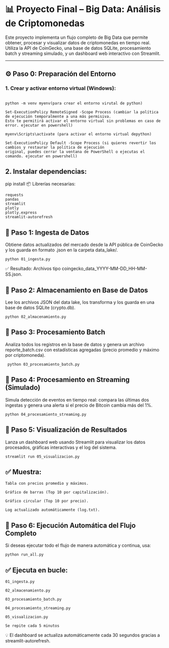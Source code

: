# 📊 Proyecto Final – Big Data: Análisis de Criptomonedas

Este proyecto implementa un flujo completo de Big Data que permite obtener, procesar y visualizar datos de criptomonedas en tiempo real. Utiliza la API de CoinGecko, una base de datos SQLite, procesamiento batch y streaming simulado, y un dashboard web interactivo con Streamlit.

---

## ⚙️ Paso 0: Preparación del Entorno

### 1. Crear y activar entorno virtual (Windows):

```Terminal de comando

python -m venv myenv(para crear el entorno virutal de python)

Set-ExecutionPolicy RemoteSigned -Scope Process (cambiar la política de ejecución temporalmente a una más permisiva.
Esto te permitirá activar el entorno virtual sin problemas en caso de error. ejecutar en powershell)

myenv\Scripts\activate (para activar el entorno virtual depython)

Set-ExecutionPolicy Default -Scope Process (si quieres revertir los cambios y restaurar la política de ejecución
original, puedes cerrar la ventana de PowerShell o ejecutas el comando. ejecutar en powershell)
```
## 2. Instalar dependencias:
pip install
📦 Librerías necesarias:
```
requests
pandas
streamlit
plotly
plotly.express
streamlit-autorefresh
```

## 🔹 Paso 1: Ingesta de Datos
Obtiene datos actualizados del mercado desde la API pública de CoinGecko y los guarda en formato .json en la carpeta data_lake/.
```
python 01_ingesta.py
```
✅ Resultado: Archivos tipo coingecko_data_YYYY-MM-DD_HH-MM-SS.json.

## 🔹 Paso 2: Almacenamiento en Base de Datos
Lee los archivos JSON del data lake, los transforma y los guarda en una base de datos SQLite (crypto.db).
```
python 02_almacenamiento.py
```
## 🔹 Paso 3: Procesamiento Batch
Analiza todos los registros en la base de datos y genera un archivo reporte_batch.csv con estadísticas agregadas (precio promedio y máximo por criptomoneda).
```
 python 03_procesamiento_batch.py
```
## 🔹 Paso 4: Procesamiento en Streaming (Simulado)
Simula detección de eventos en tiempo real: compara las últimas dos ingestas y genera una alerta si el precio de Bitcoin cambia más del 1%.
```
python 04_procesamiento_streaming.py
```
## 🔹 Paso 5: Visualización de Resultados
Lanza un dashboard web usando Streamlit para visualizar los datos procesados, gráficas interactivas y el log del sistema.
```
streamlit run 05_visualizacion.py
```
## ✅ Muestra:
```
Tabla con precios promedio y máximos.

Gráfico de barras (Top 10 por capitalización).

Gráfico circular (Top 10 por precio).

Log actualizado automáticamente (log.txt).
```
## 🔁 Paso 6: Ejecución Automática del Flujo Completo
Si deseas ejecutar todo el flujo de manera automática y continua, usa:
```
python run_all.py
```
## ✅ Ejecuta en bucle:
```
01_ingesta.py

02_almacenamiento.py

03_procesamiento_batch.py

04_procesamiento_streaming.py

05_visualizacion.py 

Se repite cada 5 minutos
```
💡 El dashboard se actualiza automáticamente cada 30 segundos gracias a streamlit-autorefresh.
